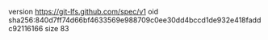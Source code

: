 version https://git-lfs.github.com/spec/v1
oid sha256:840d7ff74d66bf4633569e988709c0ee30dd4bccd1de932e418faddc92116166
size 83
